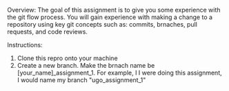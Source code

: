 Overview:
The goal of this assignment is to give you some experience with the git flow process. You will gain experience with making a change to a repository using key git concepts such as: commits, brnaches, pull requests, and code reviews.

Instructions:

1. Clone this repro onto your machine
2. Create a new branch. Make the brnach name be [your_name]\_assignment_1. For example, I I were doing this assignment, I would name my branch "ugo_assignment_1"
